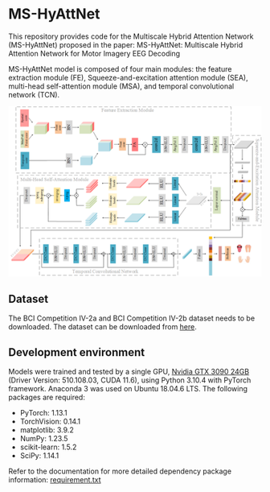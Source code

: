 # MS-HyAttNet
This repository provides code for the Multiscale Hybrid Attention Network (MS-HyAttNet) proposed in the paper: MS-HyAttNet: Multiscale Hybrid Attention Network for Motor Imagery EEG Decoding

MS-HyAttNet model is composed of four main modules: the feature extraction module (FE), Squeeze-and-excitation attention module (SEA), multi-head self-attention module (MSA), and temporal convolutional network (TCN).

![The overall architecture of MS-HyAttNet](https://github.com/xiaorong777/MS-HyAttNet/blob/main/MS-HyAttNet.png)
## Dataset
The BCI Competition IV-2a and BCI Competition IV-2b dataset needs to be downloaded. The dataset can be downloaded from [here](http://www.bbci.de/competition/iv/).
## Development environment
Models were trained and tested by a single GPU, [Nvidia GTX 3090 24GB](https://www.nvidia.com/en-me/geforce/graphics-cards/30-series/) (Driver Version: 510.108.03, CUDA 11.6), using Python 3.10.4 with PyTorch framework. Anaconda 3 was used on Ubuntu 18.04.6 LTS. The following packages are required:
- PyTorch: 1.13.1
- TorchVision: 0.14.1
- matplotlib: 3.9.2
- NumPy: 1.23.5
- scikit-learn: 1.5.2
- SciPy: 1.14.1

Refer to the documentation for more detailed dependency package information: [requirement.txt](https://github.com/xiaorong777/MS-HyAttNet/blob/main/requirements.txt)


